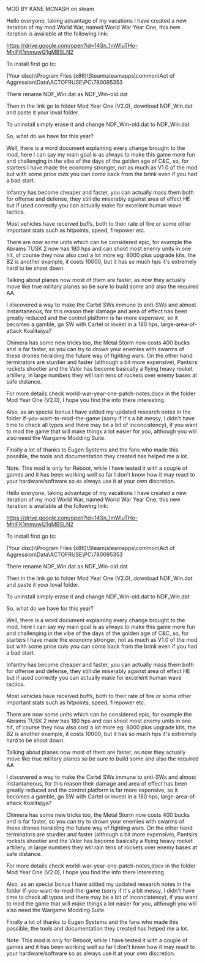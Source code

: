 MOD BY KANE MCNASH on steam

Hello everyone, taking advantage of my vacations I have created a new iteration of my mod World War, named World War Year One, this new iteration is available at the following link:

https://drive.google.com/open?id=14Sn_1mWluTHo-MhIFK1mmuwQ1gMBSLN2

To install first go to:

(Your disc):\Program Files (x86)\Steam\steamapps\common\Act of Aggression\Data\ACTOFRUSE\PC\780095353

There rename NDF_Win.dat as NDF_Win-old.dat

Then in the link go to folder Mod Year One (V2.0), download NDF_Win.dat and paste it your loval folder.

To uninstall simply erase it and change NDF_Win-old.dat to NDF_Win.dat

So, what do we have for this year?

Well, there is a word document explaining every change brought to the mod, here I can say my main goal is as always to make this game more fun and challenging in the vibe of the days of the golden age of C&C, so, for starters I have made the economy stronger, not as much as V1.0 of the mod but with some price cuts you can come back from the brink even if you had a bad start.

Infantry has become cheaper and faster, you can actually mass them both for offense and defense, they still die miserably against area of effect HE but if used correctly you can actually make for excellent human wave tactics.

Most vehicles have received buffs, both to their rate of fire or some other important stats such as hitpoints, speed, firepower etc.

There are now some units which can be considered epic, for example the Abrams TUSK 2 now has 180 hps and can shoot most enemy units in one hit, of course they now also cost a lot more eg: 8000 plus upgrade kits, the B2 is another example, it costs 10000, but it has so much hps it's extremely hard to be shoot down.

Talking about planes now most of them are faster, as now they actually move like true military planes so be sure to build some and also the required AA

I discovered a way to make the Cartel SWs immune to anti-SWs and almost instantaneous, for this reason their damage and area of effect has been greatly reduced and the control platform is far more expensive, so it becomes a gamble, go SW with Cartel or invest in a 180 hps, large-area-of-attack Koalitsijya?

Chimera has some new tricks too, the Metal Storm now costs 400 bucks and is far faster, so you can try to drown your enemies with swarms of these drones heralding the future way of fighting wars. On the other hand terminators are sturdier and faster (although a bit more expensive), Pantsirs rockets shootier and the Valor has become basically a flying heavy rocket artillery, in large numbers they will rain tens of rockets over enemy bases at safe distance.

For more details check world-war-year-one-patch-notes,docx in the folder Mod Year One (V2.0), I hope you find the info there interesting.

Also, as an special bonus I have added my updated research notes in the folder if-you-want-to-mod-the-game (sorry if it's a bit messy, I didn't have time to check all typos and there may be a bit of inconcistency), if you want to mod the game that will make things a lot easier for you, although you will also need the Wargame Modding Suite.

Finally a lot of thanks to Eugen Systems and the fans who made this possible, the tools and documentation they created has helped me a lot.


Note: This mod is only for Reboot, while I have tested it with a couple of games and it has been working well so far I don't know how it may react to your hardware/software so as always use it at your own discretion.

Hello everyone, taking advantage of my vacations I have created a new iteration of my mod World War, named World War Year One, this new iteration is available at the following link:

https://drive.google.com/open?id=14Sn_1mWluTHo-MhIFK1mmuwQ1gMBSLN2

To install first go to:

(Your disc):\Program Files (x86)\Steam\steamapps\common\Act of Aggression\Data\ACTOFRUSE\PC\780095353

There rename NDF_Win.dat as NDF_Win-old.dat

Then in the link go to folder Mod Year One (V2.0), download NDF_Win.dat and paste it your loval folder.

To uninstall simply erase it and change NDF_Win-old.dat to NDF_Win.dat

So, what do we have for this year?

Well, there is a word document explaining every change brought to the mod, here I can say my main goal is as always to make this game more fun and challenging in the vibe of the days of the golden age of C&C, so, for starters I have made the economy stronger, not as much as V1.0 of the mod but with some price cuts you can come back from the brink even if you had a bad start.

Infantry has become cheaper and faster, you can actually mass them both for offense and defense, they still die miserably against area of effect HE but if used correctly you can actually make for excellent human wave tactics.

Most vehicles have received buffs, both to their rate of fire or some other important stats such as hitpoints, speed, firepower etc.

There are now some units which can be considered epic, for example the Abrams TUSK 2 now has 180 hps and can shoot most enemy units in one hit, of course they now also cost a lot more eg: 8000 plus upgrade kits, the B2 is another example, it costs 10000, but it has so much hps it's extremely hard to be shoot down.

Talking about planes now most of them are faster, as now they actually move like true military planes so be sure to build some and also the required AA

I discovered a way to make the Cartel SWs immune to anti-SWs and almost instantaneous, for this reason their damage and area of effect has been greatly reduced and the control platform is far more expensive, so it becomes a gamble, go SW with Cartel or invest in a 180 hps, large-area-of-attack Koalitsijya?

Chimera has some new tricks too, the Metal Storm now costs 400 bucks and is far faster, so you can try to drown your enemies with swarms of these drones heralding the future way of fighting wars. On the other hand terminators are sturdier and faster (although a bit more expensive), Pantsirs rockets shootier and the Valor has become basically a flying heavy rocket artillery, in large numbers they will rain tens of rockets over enemy bases at safe distance.

For more details check world-war-year-one-patch-notes,docx in the folder Mod Year One (V2.0), I hope you find the info there interesting.

Also, as an special bonus I have added my updated research notes in the folder if-you-want-to-mod-the-game (sorry if it's a bit messy, I didn't have time to check all typos and there may be a bit of inconcistency), if you want to mod the game that will make things a lot easier for you, although you will also need the Wargame Modding Suite.

Finally a lot of thanks to Eugen Systems and the fans who made this possible, the tools and documentation they created has helped me a lot.


Note: This mod is only for Reboot, while I have tested it with a couple of games and it has been working well so far I don't know how it may react to your hardware/software so as always use it at your own discretion.
